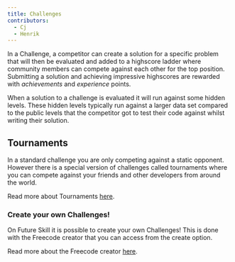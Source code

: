 ```yaml
---
title: Challenges
contributors:
  - Cj
  - Henrik
---
```


In a Challenge, a competitor can create a solution for a specific problem that will then be evaluated and added to a highscore ladder where community members can compete against each other for the top position.
Submitting a solution and achieving impressive highscores are rewarded with *achievements* and *experience* points.

When a solution to a challenge is evaluated it will run against some hidden levels.
These hidden levels typically run against a larger data set compared to the public levels that the competitor got to test their code against whilst writing their solution.


## Tournaments

In a standard challenge you are only competing against a static opponent.
However there is a special version of challenges called tournaments where you can compete against your friends and other developers from around the world.

Read more about Tournaments [here](Tournaments.md).


### Create your own Challenges!

On Future Skill it is possible to create your own Challenges!
This is done with the Freecode creator that you can access from the create option.

Read more about the Freecode creator [here](../create_an_exercise/Freecode_creator.md).
